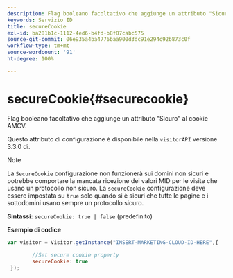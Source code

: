 ```yaml
---
description: Flag booleano facoltativo che aggiunge un attributo "Sicuro" al cookie AMCV.
keywords: Servizio ID
title: secureCookie
exl-id: ba281b1c-1112-4ed6-b4fd-b8f87cabc575
source-git-commit: 06e935a4ba4776baa900d3dc91e294c92b873c0f
workflow-type: tm+mt
source-wordcount: '91'
ht-degree: 100%

---
```


# secureCookie{#securecookie}

Flag booleano facoltativo che aggiunge un attributo &quot;Sicuro&quot; al cookie AMCV.

Questo attributo di configurazione è disponibile nella `visitorAPI` versione 3.3.0 di.

>[!NOTE]
>
>La `SecureCookie` configurazione non funzionerà sui domini non sicuri e potrebbe comportare la mancata ricezione dei valori MID per le visite che usano un protocollo non sicuro. La `secureCookie` configurazione deve essere impostata su `true` solo quando si è sicuri che tutte le pagine e i sottodomini usano sempre un protocollo sicuro.

**Sintassi:** `secureCookie: true | false` (predefinito)

**Esempio di codice**

```js
var visitor = Visitor.getInstance("INSERT-MARKETING-CLOUD-ID-HERE",{ 
 
        //Set secure cookie property 
        secureCookie: true 
 });
```
